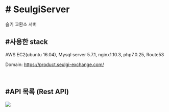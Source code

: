 <h1># SeulgiServer</h1>

슬기 교환소 서버

<h2>#사용한 stack</h2>
<p>AWS EC2(ubuntu 16.04), Mysql server 5.7.1, nginx1.10.3, php7.0.25, Route53 </p>
<p>Domain: <a href="https://product.seulgi-exchange.com/">https://product.seulgi-exchange.com/</a></p>
<br>
<h2>#API 목록 (Rest API)</h2>
<div>
  <img src="https://user-images.githubusercontent.com/26200629/97706284-c4267b80-1af8-11eb-8e89-1366f4732baa.PNG"/>
</div>
